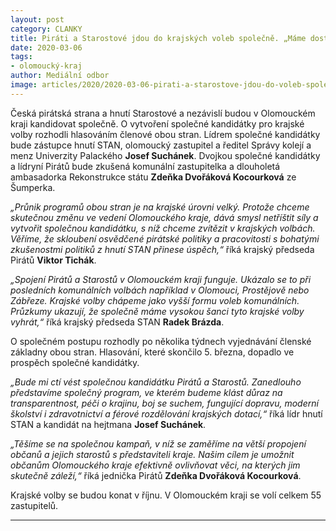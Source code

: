 ```yaml
---
layout: post
category: CLANKY
title: Piráti a Starostové jdou do krajských voleb společně. „Máme dost sil i zkušeností, abychom zvítězili,“ říkají. 
date: 2020-03-06
tags: 
- olomoucký-kraj
author: Mediální odbor
image: articles/2020/2020-03-06-pirati-a-starostove-jdou-do-voleb-spolecne.jpg  #751x422 pixelu
---
```

 Česká pirátská strana a hnutí Starostové a nezávislí budou v Olomouckém kraji kandidovat společně. O vytvoření společné kandidátky pro krajské volby rozhodli hlasováním členové obou stran. Lídrem společné kandidátky bude zástupce hnutí STAN, olomoucký zastupitel a ředitel Správy kolejí a menz Univerzity Palackého **Josef Suchánek**. Dvojkou společné kandidátky a lídryní Pirátů bude zkušená komunální zastupitelka a dlouholetá ambasadorka Rekonstrukce státu **Zdeňka Dvořáková Kocourková** ze Šumperka. 

*„Průnik programů obou stran je na krajské úrovni velký. Protože chceme skutečnou změnu ve vedení Olomouckého kraje, dává smysl netříštit síly a vytvořit společnou kandidátku, s níž chceme zvítězit v krajských volbách. Věříme, že skloubení osvědčené pirátské politiky a pracovitosti s bohatými zkušenostmi politiků z hnutí STAN přinese úspěch,“* říká krajský předseda Pirátů **Viktor Tichák**. 

*„Spojení Pirátů a Starostů v Olomouckém kraji funguje. Ukázalo se to při posledních komunálních volbách například v Olomouci, Prostějově nebo Zábřeze. Krajské volby chápeme jako vyšší formu voleb komunálních. Průzkumy ukazují, že společně máme vysokou šanci tyto krajské volby vyhrát,“* říká krajský předseda STAN **Radek Brázda**.

O společném postupu rozhodly po několika týdnech vyjednávání členské základny obou stran. Hlasování, které skončilo 5. března, dopadlo ve prospěch společné kandidátky. 

*„Bude mi ctí vést společnou kandidátku Pirátů a Starostů. Zanedlouho představíme společný program, ve kterém budeme klást důraz na transparentnost, péči o krajinu, boj se suchem, fungující dopravu, moderní školství i zdravotnictví a férové rozdělování krajských dotací,“* říká lídr hnutí STAN a kandidát na hejtmana **Josef Suchánek**. 

*„Těšíme se na společnou kampaň, v níž se zaměříme na větší propojení občanů a jejich starostů s představiteli kraje. Našim cílem je umožnit občanům Olomouckého kraje efektivně ovlivňovat věci, na kterých jim skutečně záleží,“* říká jednička Pirátů **Zdeňka Dvořáková Kocourková**.

Krajské volby se budou konat v říjnu. V Olomouckém kraji se volí celkem 55 zastupitelů. 

---
